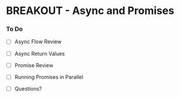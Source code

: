 # BREAKOUT - Async and Promises

### To Do
* [ ] Async Flow Review
* [ ] Async Return Values
* [ ] Promise Review
* [ ] Running Promises in Parallel
* [ ] Questions?































